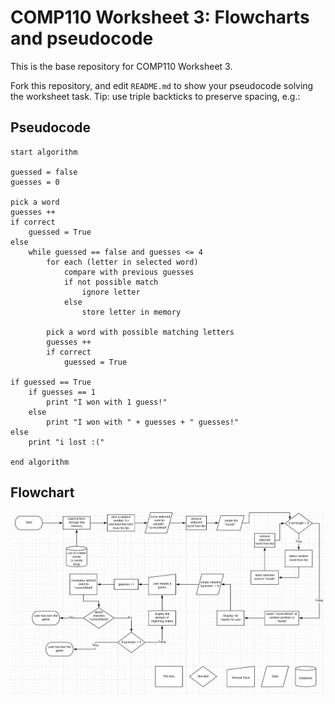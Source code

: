 # COMP110 Worksheet 3: Flowcharts and pseudocode

This is the base repository for COMP110 Worksheet 3.

Fork this repository, and edit `README.md` to show your pseudocode solving the worksheet task. Tip: use triple backticks to preserve spacing, e.g.:
## Pseudocode
```
start algorithm

guessed = false
guesses = 0

pick a word
guesses ++
if correct
	guessed = True
else
	while guessed == false and guesses <= 4
		for each (letter in selected word)
			compare with previous guesses
			if not possible match
				ignore letter
			else
				store letter in memory
				
		pick a word with possible matching letters
		guesses ++
		if correct
			guessed = True

if guessed == True
	if guesses == 1
		print "I won with 1 guess!"
	else 
		print "I won with " + guesses + " guesses!"
else
	print "i lost :("
		
end algorithm
```

## Flowchart

![Flowchart](FalloutMiniGameFlowchart.png)
